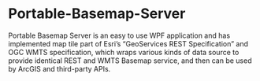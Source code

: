 # Portable-Basemap-Server
Portable Basemap Server is an easy to use WPF application and has implemented map tile part of Esri’s “GeoServices REST Specification” and OGC WMTS specification, which wraps various kinds of data source to provide identical REST and WMTS Basemap service, and then can be used by ArcGIS and third-party APIs. 
